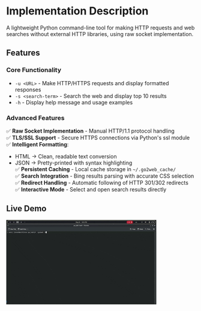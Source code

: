 # Implementation Description

A lightweight Python command-line tool for making HTTP requests and web searches without external HTTP libraries, using raw socket implementation.

## Features

### Core Functionality
- `-u <URL>` - Make HTTP/HTTPS requests and display formatted responses
- `-s <search-term>` - Search the web and display top 10 results
- `-h` - Display help message and usage examples

### Advanced Features
✅ **Raw Socket Implementation** - Manual HTTP/1.1 protocol handling  
✅ **TLS/SSL Support** - Secure HTTPS connections via Python's ssl module  
✅ **Intelligent Formatting**:
  - HTML → Clean, readable text conversion
  - JSON → Pretty-printed with syntax highlighting  
✅ **Persistent Caching** - Local cache storage in `~/.go2web_cache/`  
✅ **Search Integration** - Bing results parsing with accurate CSS selection  
✅ **Redirect Handling** - Automatic following of HTTP 301/302 redirects  
✅ **Interactive Mode** - Select and open search results directly  

## Live Demo
![Demo Animation](demo.gif)